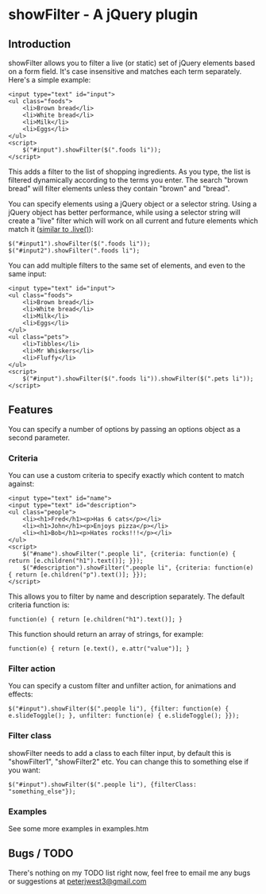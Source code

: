 # showFilter - A jQuery plugin #

## Introduction ##
showFilter allows you to filter a live (or static) set of jQuery elements based on a form field. It's case insensitive and matches each term separately. Here's a simple example:

	<input type="text" id="input">
	<ul class="foods">
		<li>Brown bread</li>
		<li>White bread</li>
		<li>Milk</li>
		<li>Eggs</li>
	</ul>
	<script>
		$("#input").showFilter($(".foods li"));
	</script>
	
This adds a filter to the list of shopping ingredients. As you type, the list is filtered dynamically according to the terms you enter. The search "brown bread" will filter elements unless they contain "brown" and "bread".

You can specify elements using a jQuery object or a selector string. Using a jQuery object has better performance, while using a selector string will create a "live" filter which will work on all current and future elements which match it ([similar to .live()](http://api.jquery.com/live/)):

	$("#input1").showFilter($(".foods li"));
	$("#input2").showFilter(".foods li");

You can add multiple filters to the same set of elements, and even to the same input:

	<input type="text" id="input">
	<ul class="foods">
		<li>Brown bread</li>
		<li>White bread</li>
		<li>Milk</li>
		<li>Eggs</li>
	</ul>
	<ul class="pets">
		<li>Tibbles</li>
		<li>Mr Whiskers</li>
		<li>Fluffy</li>
	</ul>
	<script>
		$("#input").showFilter($(".foods li")).showFilter($(".pets li"));
	</script>

## Features ##
You can specify a number of options by passing an options object as a second parameter.

### Criteria ###
You can use a custom criteria to specify exactly which content to match against:

	<input type="text" id="name">
	<input type="text" id="description">
	<ul class="people">
		<li><h1>Fred</h1><p>Has 6 cats</p></li>
		<li><h1>John</h1><p>Enjoys pizza</p></li>
		<li><h1>Bob</h1><p>Hates rocks!!!</p></li>
	</ul>
	<script>
		$("#name").showFilter(".people li", {criteria: function(e) { return [e.children("h1").text()]; }});
		$("#description").showFilter(".people li", {criteria: function(e) { return [e.children("p").text()]; }});
	</script>
	
This allows you to filter by name and description separately. The default criteria function is: 

	function(e) { return [e.children("h1").text()]; }

This function should return an array of strings, for example:

	function(e) { return [e.text(), e.attr("value")]; }
	
### Filter action ###
You can specify a custom filter and unfilter action, for animations and effects:

	$("#input").showFilter($(".people li"), {filter: function(e) { e.slideToggle(); }, unfilter: function(e) { e.slideToggle(); }});

### Filter class ###
showFilter needs to add a class to each filter input, by default this is "showFilter1", "showFilter2" etc. You can change this to something else if you want:

	$("#input").showFilter($(".people li"), {filterClass: "something_else"});
	
### Examples ###
See some more examples in examples.htm

## Bugs / TODO ##
There's nothing on my TODO list right now, feel free to email me any bugs or suggestions at peterjwest3@gmail.com